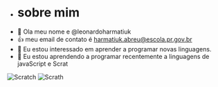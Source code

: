 -   # sobre mim
-  👋 Ola meu nome e @leonardoharmatiuk
-   👍 meu email de contato é harmatiuk.abreu@escola.pr.gov.br 
-  👀 Eu estou interessado em aprender a programar novas linguagens.
- 🌱 Eu estou aprendendo a programar recentemente a linguagens de javaScript e Scrat

![Scratch](https://img.shields.io/badge/Scratch-4D97FF?style=for-the-badge&logo=Scratch&logoColor=white)
![Scrath](https://img.shields.io/badge/JavaScript-323330?style=for-the-badge&logo=javascript&logoColor=F7DF1E)




<!---
leonardoharmatiuk/leonardoharmatiuk is a ✨ special ✨ repository because its `README.md` (this file) appears on your GitHub profile.
You can click the Preview link to take a look at your changes.
--->
